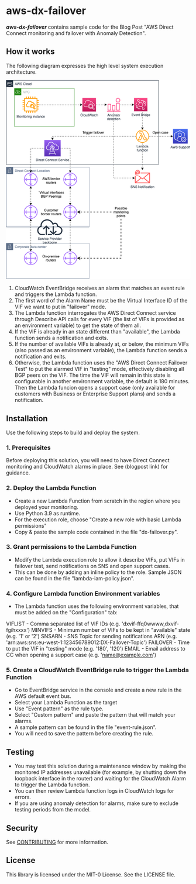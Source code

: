 # aws-dx-failover


***aws-dx-failover*** contains sample code for the Blog Post "AWS Direct Connect monitoring and failover with Anomaly Detection".

## How it works

The following diagram expresses the high level system execution
architecture.

![aws-dx-failover design](./images/aws-dx-failover.png)

1. CloudWatch EventBridge receives an alarm that matches an event rule and triggers the Lambda function.
2. The first word of the Alarm Name must be the Virtual Interface ID of the VIF we want to put in "failover" mode.
3. The Lambda function interrogates the AWS Direct Connect service
   through Describe API calls for every VIF (the list of VIFs is provided as an environment variable) to get the state of them all.
3. If the VIF is already in an state different than "available", the Lambda function sends a notification and exits.
4. If the number of available VIFs is already at, or below, the minimum VIFs (also passed as an environment variable), the Lambda function sends a notification and exits.
5. Otherwise, the Lambda function uses the "AWS Direct Connect Failover Test" to put the alarmed VIF in "testing" mode, effectively disabling all BGP peers on the VIF. The time the VIF will remain in this state is configurable in another environment variable, the default is 180 minutes. Then the Lambda funcion opens a support case (only available for customers with Business or Enterprise Support plans) and sends a notification.

## Installation

Use the following steps to build and deploy the system.

### 1. Prerequisites

Before deploying this solution, you will need to have Direct Connect monitoring and CloudWatch alarms in place. See (blogpost link) for guidance.

### 2. Deploy the Lambda Function

- Create a new Lambda Function from scratch in the region where you deployed your monitoring.
- Use Python 3.9 as runtime.
- For the execution role, choose "Create a new role with basic Lambda permissions"
- Copy & paste the sample code contained in the file "dx-failover.py".

### 3. Grant permissions to the Lambda Function

- Modify the Lambda execution role to allow it describe VIFs, put VIFs in failover test, send notifications on SNS and open support cases.
- This can be done by adding an inline policy to the role. Sample JSON can be found in the file "lambda-iam-policy.json".

### 4. Configure Lambda function Environment variables

- The Lambda function uses the following environment variables, that must be added on the "Configuration" tab:

VIFLIST  - Comma separated list of VIF IDs (e.g. 'dxvif-ffq0wwww,dxvif-fgihxxxx')
MINVIFS  - Minimum number of VIFs to be kept in "available" state (e.g. '1' or '2')
SNSARN   - SNS Topic for sending notifications ARN (e.g. 'arn:aws:sns:eu-west-1:123456789012:DX-Failover-Topic')
FAILOVER - Time to put the VIF in "testing" mode (e.g. '180', '120')
EMAIL    - Email address to CC when opening a support case (e.g. 'name@example.com')

### 5. Create a CloudWatch EventBridge rule to trigger the Lambda Function

- Go to EventBridge service in the console and create a new rule in the AWS default event bus.
- Select your Lambda Function as the target
- Use "Event pattern" as the rule type.
- Select "Custom pattern" and paste the pattern that will match your alarms.
- A sample pattern can be found in the file "event-rule.json".
- You will need to save the pattern before creating the rule.

## Testing

- You may test this solution during a maintenance window by making the monitored IP addresses unavailable (for example, by shutting down the loopback interface in the router) and waiting for the CloudWatch Alarm to trigger the Lambda function.
- You can then review Lambda function logs in CloudWatch logs for errors.
- If you are using anomaly detection for alarms, make sure to exclude testing periods from the model.

## Security

See [CONTRIBUTING](CONTRIBUTING.md#security-issue-notifications) for more information.

## License

This library is licensed under the MIT-0 License. See the LICENSE file.
